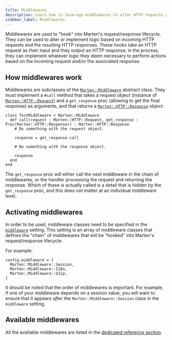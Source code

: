 ```yaml
---
title: Middlewares
description: Learn how to leverage middlewares to alter HTTP requests and responses.
sidebar_label: Middlewares
---
```



Middlewares are used to "hook" into Marten's request/response lifecycle. They can be used to alter or implement logic based on incoming HTTP requests and the resulting HTTP responses. These hooks take an HTTP request as their input and they output an HTTP response; in the process, they can implement whatever logic they deem necessary to perform actions based on the incoming request and/or the associated response.

## How middlewares work

Middlewares are subclasses of the [`Marten::Middleware`](pathname:///api/dev/Marten/Middleware.html) abstract class. They must implement a `#call` method that takes a request object (instance of [`Marten::HTTP::Request`](pathname:///api/dev/Marten/HTTP/Request.html)) and a `get_response` proc (allowing to get the final response) as arguments, and that returns a [`Marten::HTTP::Response`](pathname:///api/dev/Marten/HTTP/Response.html) object:

```crystal
class TestMiddleware < Marten::Middleware
  def call(request : Marten::HTTP::Request, get_response : Proc(Marten::HTTP::Response)) : Marten::HTTP::Response
    # Do something with the request object.

    response = get_response.call

    # Do something with the response object.

    response
  end
end
```

The `get_response` proc will either call the next middleware in the chain of middlewares, or the handler processing the request and returning the response. Which of these is actually called is a detail that is hidden by the `get_response` proc, and this does not matter at an individual middleware level.

## Activating middlewares

In order to be used, middleware classes need to be specified in the [`middleware`](../development/reference/settings.md#middleware) setting. This setting is an array of middleware classes that defines the "chain" of middlewares that will be "hooked" into Marten's request/response lifecycle.

For example:

```crystal
config.middleware = [
  Marten::Middleware::Session,
  Marten::Middleware::I18n,
  Marten::Middleware::GZip,
]
```

It should be noted that the order of middlewares is important. For example, if one of your middleware depends on a session value, you will want to ensure that it appears _after_ the `Marten::Middleware::Session` class in the `middleware` setting.

## Available middlewares

All the available middlewares are listed in the [dedicated reference section](./reference/middlewares.md).
